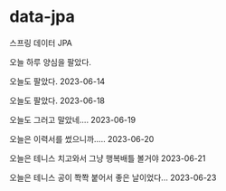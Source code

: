 # data-jpa
스프링 데이터 JPA

오늘 하루 양심을 팔았다.

오늘도 팔았다. 2023-06-14

오늘도 팔았다. 2023-06-18

오늘도 그러고 말았네.... 2023-06-19

오늘은 이력서를 썼으니까..... 2023-06-20

오늘은 테니스 치고와서 그냥 행복배틀 볼거야 2023-06-21

오늘은 테니스 공이 쫙쫙 붙어서 좋은 날이었다... 2023-06-23

